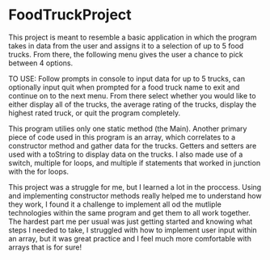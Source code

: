 # FoodTruckProject
This project is meant to resemble a basic application in which the program takes in data from the user and assigns it to a selection of up to 5 food trucks. From there, the following menu gives the user a chance to pick between 4 options.

TO USE: Follow prompts in console to input data for up to 5 trucks, can optionally input quit when prompted for a food truck name to exit and continue on to the next menu. From there select whether you would like to either display all of the trucks, the average rating of the trucks, display the highest rated truck, or quit the program completely. 

This program utilies only one static method (the Main). Another primary piece of code used in this program is an array, which correlates to a constructor method and gather data for the trucks. Getters and setters are used with a toString to display data on the trucks. I also made use of a switch, multiple for loops, and multiple if statements that worked in junction with the for loops.

This project was a struggle for me, but I learned a lot in the proccess. Using and implementing constructor methods really helped me to understand how they work, I found it a challenge to implement all od the mutliple technologies within the same program and get them to all work together. The hardest part me per usual was just getting started and knowing what steps I needed to take, I struggled with how to implement user input within an array, but it was great practice and I feel much more comfortable with arrays that is for sure!
